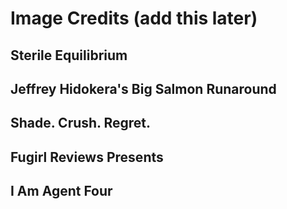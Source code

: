 # Image Credits (add this later)
## Sterile Equilibrium
## Jeffrey Hidokera's Big Salmon Runaround
## Shade. Crush. Regret.
## Fugirl Reviews Presents
## I Am Agent Four